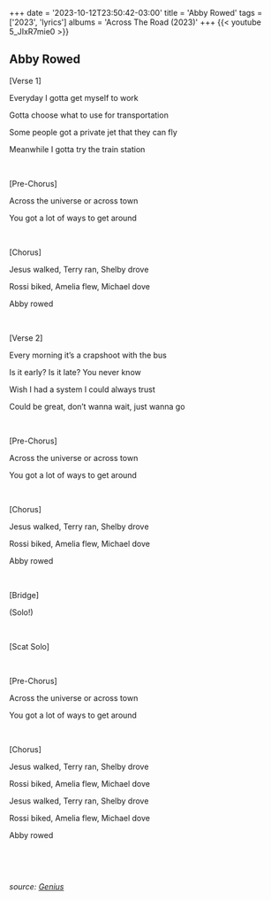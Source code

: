 +++
date = '2023-10-12T23:50:42-03:00'
title = 'Abby Rowed'
tags = ['2023',  'lyrics']
albums = 'Across The Road (2023)'
+++
{{< youtube 5_JIxR7mie0 >}}

## Abby Rowed

[Verse 1]

Everyday I gotta get myself to work

Gotta choose what to use for transportation

Some people got a private jet that they can fly

Meanwhile I gotta try the train station

&nbsp;

[Pre-Chorus]

Across the universe or across town

You got a lot of ways to get around

&nbsp;

[Chorus]

Jesus walked, Terry ran, Shelby drove

Rossi biked, Amelia flew, Michael dove

Abby rowed

&nbsp;

[Verse 2]

Every morning it’s a crapshoot with the bus

Is it early? Is it late? You never know

Wish I had a system I could always trust

Could be great, don’t wanna wait, just wanna go

&nbsp;

[Pre-Chorus]

Across the universe or across town

You got a lot of ways to get around

&nbsp;

[Chorus]

Jеsus walked, Terry ran, Shelby drovе

Rossi biked, Amelia flew, Michael dove

Abby rowed

&nbsp;

[Bridge]

(Solo!)

&nbsp;

[Scat Solo]

&nbsp;

[Pre-Chorus]

Across the universe or across town

You got a lot of ways to get around

&nbsp;

[Chorus]

Jesus walked, Terry ran, Shelby drove

Rossi biked, Amelia flew, Michael dove

Jesus walked, Terry ran, Shelby drove

Rossi biked, Amelia flew, Michael dove

Abby rowed

&nbsp;

&nbsp;

_source: [Genius](https://genius.com/artists/First-of-october)_
